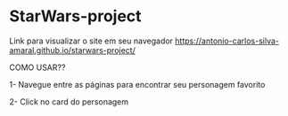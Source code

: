# StarWars-project

Link para visualizar o site em seu navegador https://antonio-carlos-silva-amaral.github.io/starwars-project/

COMO USAR??  

1- Navegue entre as páginas para encontrar seu personagem favorito 

2- Click no card do personagem
